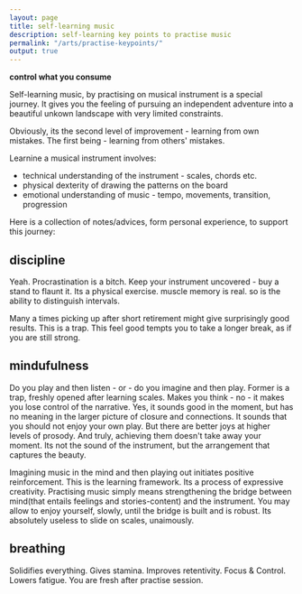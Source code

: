 ```yaml
---
layout: page
title: self-learning music 
description: self-learning key points to practise music 
permalink: "/arts/practise-keypoints/"
output: true
---
```

__control what you consume__

Self-learning music, by practising on musical instrument is a special journey. 
It gives you the feeling of pursuing an independent adventure into a beautiful unkown landscape with very limited constraints. 

Obviously, its the second level of improvement - learning from own mistakes. The first being - learning from others' mistakes. 

Learnine a musical instrument involves:
* technical understanding of the instrument - scales, chords etc.
* physical dexterity of drawing the patterns on the board
* emotional understanding of music - tempo, movements, transition, progression 

Here is a collection of notes/advices, form personal experience, to support this journey:
##  __discipline__
Yeah. Procrastination is a bitch. Keep your instrument uncovered - buy a stand to flaunt it.
Its a physical exercise. muscle memory is real. so is the ability to distinguish intervals.

Many a times picking up after short retirement might give surprisingly good results. This is a trap.
This feel good tempts you to take a longer break, as if you are still strong. 

## __mindufulness__
Do you play and then listen - or - do you imagine and then play. Former is a trap, freshly opened after learning scales.
Makes you think - no - it makes you lose control of the narrative. Yes, it sounds good in the moment, but has no meaning in the larger picture of closure and connections.
It sounds that you should not enjoy your own play. But there are better joys at higher levels of prosody.
And truly, achieving them doesn't take away your moment. 
Its not the sound of the instrument, but the arrangement that captures the beauty.

Imagining music in the mind and then playing out initiates positive reinforcement. This is the learning framework.
Its a process of expressive creativity. Practising music simply means strengthening the bridge between mind(that entails feelings and stories-content) and the instrument. You may allow to enjoy yourself, slowly, until the bridge is built and is robust.
Its absolutely useless to slide on scales, unaimously.

## __breathing__
Solidifies everything. Gives stamina. Improves retentivity. Focus & Control. 
Lowers fatigue. You are fresh after practise session.
